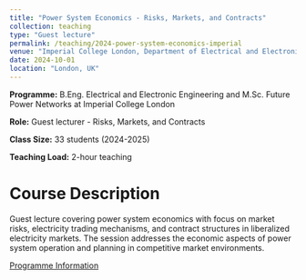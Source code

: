 ```yaml
---
title: "Power System Economics - Risks, Markets, and Contracts"
collection: teaching
type: "Guest lecture"
permalink: /teaching/2024-power-system-economics-imperial
venue: "Imperial College London, Department of Electrical and Electronic Engineering"
date: 2024-10-01
location: "London, UK"
---
```


**Programme:** B.Eng. Electrical and Electronic Engineering and M.Sc. Future Power Networks at Imperial College London

**Role:** Guest lecturer - Risks, Markets, and Contracts

**Class Size:** 33 students (2024-2025)

**Teaching Load:** 2-hour teaching

Course Description
======
Guest lecture covering power system economics with focus on market risks, electricity trading mechanisms, and contract structures in liberalized electricity markets. The session addresses the economic aspects of power system operation and planning in competitive market environments.

[Programme Information](https://www.imperial.ac.uk/study/courses/postgraduate-taught/future-power-networks/) 